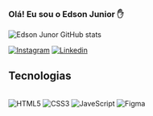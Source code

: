 ### Olá! Eu sou o Edson Junior ✋

![Edson Junor GitHub stats](https://github-readme-stats.vercel.app/api?username=edsondiasjunior&show_icons=true&theme=tokyonight)

[![Instagram](https://img.shields.io/badge/Instagram-E4405F?style=for-the-badge&logo=instagram&logoColor=white)](https://www.instagram.com/imjuniordesigner)
[![Linkedin](https://img.shields.io/badge/LinkedIn-0077B5?style=for-the-badge&logo=linkedin&logoColor=white)](https://www.linkedin.com/in/edsondiasjunior/)

## Tecnologias
<div style="display: line_block"><br>
    <img aliign="center" alt="HTML5"src="https://img.shields.io/badge/HTML5-E34F26?style=for-the-badge&logo=html5&logoColor=white" />
    <img aliign="center" alt="CSS3"src="https://img.shields.io/badge/CSS3-1572B6?style=for-the-badge&logo=css3&logoColor=white" />
    <img aliign="center" alt="JaveScript"src="https://img.shields.io/badge/JavaScript-F7DF1E?style=for-the-badge&logo=javascript&logoColor=black" />
    <img aliign="center" alt="Figma"src="https://img.shields.io/badge/Figma-F24E1E?style=for-the-badge&logo=figma&logoColor=white" />
<div>
